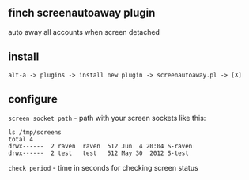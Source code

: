 ## finch screenautoaway plugin
auto away all accounts when screen detached
## install
`alt-a -> plugins -> install new plugin -> screenautoaway.pl -> [X]`
## configure
`screen socket path` - path with your screen sockets like this:
~~~
ls /tmp/screens
total 4
drwx------  2 raven  raven  512 Jun  4 20:04 S-raven
drwx------  2 test   test   512 May 30  2012 S-test
~~~

`check period` - time in seconds for checking screen status
